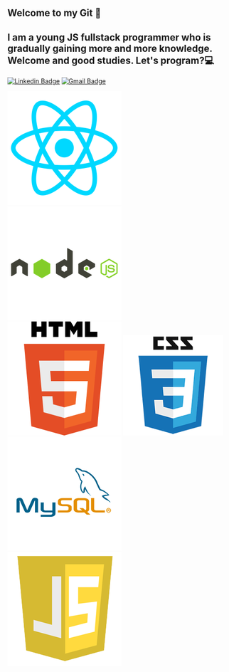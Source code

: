 ## Welcome to my Git 👋

## I am a young JS fullstack programmer who is gradually gaining more and more knowledge. Welcome and good studies. Let's program?💻

[![Linkedin Badge](https://img.shields.io/badge/-Livio%20Augusto-0038FF?style=flat-square&labelColor=0038FF&logo=Linkedin&logoColor=white&link=https://www.linkedin.com/in/l%C3%ADvioaugusto/)](https://www.linkedin.com/in/l%C3%ADvioaugusto/) 
[![Gmail Badge](https://img.shields.io/badge/-livio20112011@gmail.com-D20F00?style=flat-square&logo=Gmail&logoColor=white&link=livio20112011@gmail.com)](mailto:livio20112011@gmail.com)

![Icons](https://github.com/LivioAugusto/LivioAugusto/blob/master/if_react-js_logo_1174949.png)
![Icons](https://github.com/LivioAugusto/LivioAugusto/blob/master/node-js-3-1174937.png)
![Icons](https://github.com/LivioAugusto/LivioAugusto/blob/master/html5.png)
![Icons](https://github.com/LivioAugusto/LivioAugusto/blob/master/download.png)
![Icons](https://github.com/LivioAugusto/LivioAugusto/blob/master/0dd7193f-e747-4a15-b797-818b9fac3656-mysql.png)
![Icons](https://github.com/LivioAugusto/LivioAugusto/blob/master/1crcyaithv7aiqh1z93v99q.png)
